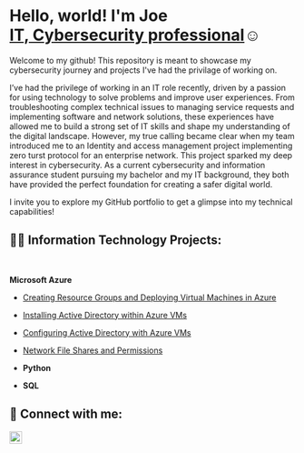 <h1>Hello, world! I'm Joe <br/><a href="https://www.linkedin.com/in/josephbrides">IT, Cybersecurity professional</a>☺<a href="https://www.linkedin.com/in/josephbrides"></a> <a href="https://www.youtube.com/c/joshmadakor"></a></h1>

Welcome to my github! This repository is meant to showcase my cybersecurity journey and projects I've had the privilage of working on.

I’ve had the privilege of working in an IT role recently, driven by a passion for using technology to solve problems and improve user experiences. From troubleshooting complex technical issues to managing service requests and implementing software and network solutions, these experiences have allowed me to build a strong set of IT skills and shape my understanding of the digital landscape. However, my true calling became clear when my team introduced me to an Identity and access management project implementing zero turst protocol for an enterprise network. This project sparked my deep interest in cybersecurity. As a current cybersecurity and information assurance student pursuing my bachelor and my IT background, they both have provided the perfect foundation for creating a safer digital world.

I invite you to explore my GitHub portfolio to get a glimpse into my technical capabilities!


<h2>👨‍💻 Information Technology Projects:</h2>
<br />

<b>Microsoft Azure</b>
  - [Creating Resource Groups and Deploying Virtual Machines in Azure](https://github.com/JosephBrides/Auzre-VMs-and-Resource-Groups)
  - [Installing Active Directory within Azure VMs](https://github.com/JosephBrides/Active-Directory-Install/tree/main)
   - [Configuring Active Directory with Azure VMs](https://github.com/JosephBrides/Configuring-Active-Directory-with-Azure-VMs/tree/main)
 - [Network File Shares and Permissions](https://github.com/JosephBrides/File-Share-and-Perms)

- <b>Python</b>

- <b>SQL</b>


<h2> 🤳 Connect with me:</h2>



[<img align="left" alt="josephbrides | LinkedIn" width="22px" src="https://cdn.jsdelivr.net/npm/simple-icons@v3/icons/linkedin.svg" />][linkedin]


[linkedin]: https://linkedin.com/in/josephbrides

<!--
**joshmadakor1/joshmadakor1** is a ✨ _special_ ✨ repository because its `README.md` (this file) appears on your GitHub profile.

Here are some ideas to get you started:

- 🔭 I’m currently working on ...


